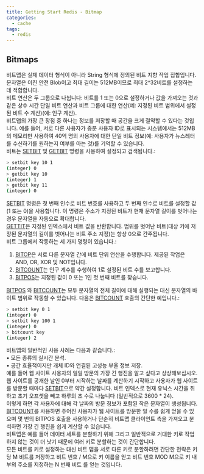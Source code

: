 ```yaml
---
title: Getting Start Redis - Bitmap
categories:
  - cache 
tags:
  - redis 
--- 
```

## Bitmaps
비트맵은 실제 데이터 형식이 아니라 String 형식에 정의된 비트 지향 작업 집합입니다. 문자열은 이진 안전 Blob이고 최대 길이는 512MB이므로 최대 2^32비트를 설정하는 데 적합합니다.  
비트 연산은 두 그룹으로 나뉩니다: 비트를 1 또는 0으로 설정하거나 값을 가져오는 것과 같은 상수 시간 단일 비트 연산과 비트 그룹에 대한 연산(예: 지정된 비트 범위에서 설정된 비트 수 계산)(예: 인구 계산).  
비트맵의 가장 큰 장점 중 하나는 정보를 저장할 때 공간을 크게 절약할 수 있다는 것입니다. 예를 들어, 서로 다른 사용자가 증분 사용자 ID로 표시되는 시스템에서는 512MB의 메모리만 사용하여 40억 명의 사용자에 대한 단일 비트 정보(예: 사용자가 뉴스레터를 수신하기를 원하는지 여부를 아는 것)를 기억할 수 있습니다.  
비트는 [SETBIT](https://redis.io/commands/setbit) 및 [GETBIT](https://redis.io/commands/getbit) 명령을 사용하여 설정되고 검색됩니다.:
```bash
> setbit key 10 1
(integer) 0
> getbit key 10
(integer) 1
> getbit key 11
(integer) 0
```
[SETBIT](https://redis.io/commands/setbit) 명령은 첫 번째 인수로 비트  번호를 사용하고 두 번째 인수로 비트를 설정할 값(1 또는 0)을 사용합니다. 이 명령은 주소가 지정된 비트가 현재 문자열 길이를 벗어나는 경우 문자열을 자동으로 확대합니다.  
[GETTIT](https://redis.io/commands/gettit)은 지정된 인덱스에서 비트 값을 반환합니다. 범위를 벗어난 비트(대상 키에 저장된 문자열의 길이를 벗어나는 비트 주소 지정)는 항상 0으로 간주됩니다.  
비트 그룹에서 작동하는 세 가지 명령이 있습니다.:  
1.	 [BITOP](https://redis.io/commands/bitop)은 서로 다른 문자열 간에 비트 단위 연산을 수행합니다. 제공된 작업은 AND, OR, XOR 및 NOT입니다.  
2.	 [BITCOUNT](https://redis.io/commands/bitcount)는 인구 계수를 수행하여 1로 설정된 비트 수를 보고합니다.  
3.	 [BITPOS](https://redis.io/commands/bitops)는 지정된 값이 0 또는 1인 첫 번째 비트를 찾습니다.  

[BITPOS](https://redis.io/commands/bitpos)  와 [BITCOUNT](https://redis.io/commands/bitcount)는 모두 문자열의  전체 길이에 대해 실행되는 대신 문자열의 바이트 범위로 작동할 수 있습니다. 다음은 [BITCOUNT](https://redis.io/commands/bitcount) 호출의 간단한 예입니다.:
```bash
> setbit key 0 1
(integer) 0
> setbit key 100 1
(integer) 0
> bitcount key
(integer) 2
```
비트맵의 일반적인 사용 사례는 다음과 같습니다.:  
•	모든 종류의 실시간 분석.  
•	공간 효율적이지만 개체 ID와 연결된 고성능 부울 정보 저장.  
예를 들어 웹 사이트 사용자의 일일 방문의 가장 긴 행진을 알고 싶다고 상상해보십시오.  
웹 사이트를 공개한 날인 0부터 시작하는 날짜를 계산하기 시작하고  사용자가 웹 사이트를 방문할 때마다 [SETBIT](https://redis.io/commands/setbit)으로 약간 설정합니다. 비트 인덱스로 현재 유닉스 시간을 취하고 초기 오프셋을 빼고 하루의 초 수로 나눕니다 (일반적으로 3600 * 24).  
이렇게 하면 각 사용자에 대해 각 날짜의 방문 정보가 포함된 작은 문자열이 생성됩니다.  
[BITCOUNT](https://redis.io/commands/bitcount)를 사용하면  주어진 사용자가 웹 사이트를 방문한 일 수를 쉽게 얻을 수 있으며 몇 번의 BITPOS 호출을 사용하거나  단순히 비트맵 클라이언트 측을 가져오고 분석하면 가장 긴 행진을 쉽게 계산할 수 있습니다.  
비트맵은 예를 들어 데이터 세트를 분할하기 위해 그리고 일반적으로 거대한 키로 작업하지 않는 것이 더 낫기 때문에 여러 키로 분할하는 것이 간단합니다.  
모든 비트를 키로 설정하는 대신 비트 맵을 서로 다른 키로 분할하려면 간단한 전략은 키 당 M 비트를 저장하고 비트 번호 / M으로 키 이름을 얻고 비트 번호 MOD M으로 키 내부의 주소를 지정하는 N 번째 비트 를 얻는 것입니다.
